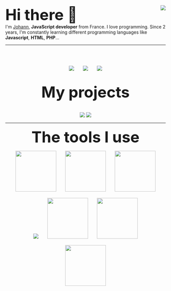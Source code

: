 
<img align="right" src="https://github-readme-stats.vercel.app/api?username=JohannC-dev&show_icons=true&hide_border=true" />
<font size="10">
<b>
Hi there 👋
</b>
</font>
<br>
I'm <a href="https://github.com/JohannC-dev">Johann</a>, <b>JavaScript developer</b> from France. I love programming. Since 2 years, I'm constantly learning different programming languages like <b>Javascript</b>, <b>HTML</b>, <b>PHP</b>...

___

<p align="center">
	<br>
	<br>
	<br>
	<img src="http://img.shields.io/badge/Discord-%40Johann%231111-7289DA?style=for-the-badge" />
	&nbsp;&nbsp;&nbsp;&nbsp;&nbsp;
	<img src="http://img.shields.io/badge/Twiter-%40NeverSayL-1DA1F2?style=for-the-badge" />
	&nbsp;&nbsp;&nbsp;&nbsp;&nbsp;
	<img src="http://img.shields.io/badge/Instagram-%40NeverSayLs-E1306C?style=for-the-badge" />
	<br>
	<br>
	<br>
	<font size="10">
		<b>
			My projects
		</b>
	</font>
	<br>
	<br>
	<br>
	<img src="https://github-readme-stats.vercel.app/api/pin/?username=zyrk-dev&repo=FrenchAlt" />
	<img src="https://github-readme-stats.vercel.app/api/pin/?username=johannc-dev&repo=Zyrk-Version" />
</p>

___

<p align="center">
	<font size="10">
		<b>
		The tools I use
		</b>
	</font>
</p>

<p align="center">
	<img src="https://www.split.io/wp-content/uploads/2020/03/javascript-logo.png" width="128"/>
	&nbsp;&nbsp;&nbsp;&nbsp;&nbsp;
	<img src="https://cdn.iconscout.com/icon/free/png-512/typescript-1174965.png" width="128"/>
	&nbsp;&nbsp;&nbsp;&nbsp;&nbsp;
	<img src="https://equestsolutions.net/wp-content/uploads/2014/08/php-logo.jpg" width="128" />
	<br>
	<br>
	<img src="https://fr.nuxtjs.org/logos/nuxt-emoji.png" />
	&nbsp;&nbsp;&nbsp;&nbsp;&nbsp;
	<img src="https://vuejs.org/images/logo.png" width="128" />
	&nbsp;&nbsp;&nbsp;&nbsp;&nbsp;
	<img src="https://gridsome.org/logos/only-logo.svg" width="128" />
	<br><br>
	<img src="https://git-scm.com/images/logos/downloads/Git-Icon-1788C.png" width="128" />
</p>
